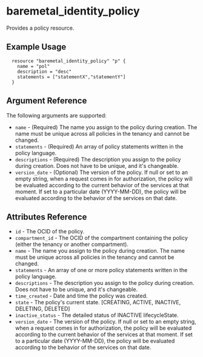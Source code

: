 # baremetal\_identity\_policy

Provides a policy resource.

## Example Usage

```
  resource "baremetal_identity_policy" "p" {
    name = "pol"
    description = "desc"
    statements = ["statementX","statementY"]
  }
```

## Argument Reference

The following arguments are supported:

* `name` - (Required) The name you assign to the policy during creation. The name must be unique across all policies in the tenancy and cannot be changed.
* `statements` - (Required) An array of policy statements written in the policy language.
* `descriptions` - (Required) The description you assign to the policy during creation. Does not have to be unique, and it's changeable.
* `version_date` - (Optional) The version of the policy. If null or set to an empty string, when a request comes in for authorization, the policy will be evaluated according to the current behavior of the services at that moment. If set to a particular date (YYYY-MM-DD), the policy will be evaluated according to the behavior of the services on that date.

## Attributes Reference
* `id` - The OCID of the policy.
* `compartment_id` - The OCID of the compartment containing the policy (either the tenancy or another compartment).
* `name` - The name you assign to the policy during creation. The name must be unique across all policies in the tenancy and cannot be changed.
* `statements` - An array of one or more policy statements written in the policy language.
* `descriptions` - The description you assign to the policy during creation. Does not have to be unique, and it's changeable.
* `time_created` - Date and time the policy was created.
* `state` - The policy's current state. [CREATING, ACTIVE, INACTIVE, DELETING, DELETED]
* `inactive_status` - The detailed status of INACTIVE lifecycleState.
* `version_date` - The version of the policy. If null or set to an empty string, when a request comes in for authorization, the policy will be evaluated according to the current behavior of the services at that moment. If set to a particular date (YYYY-MM-DD), the policy will be evaluated according to the behavior of the services on that date.
